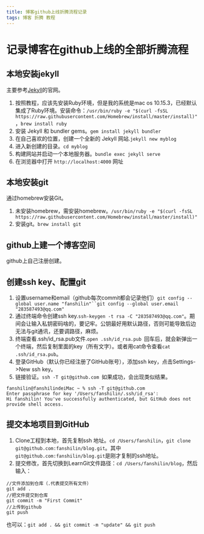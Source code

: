 ```yaml
---
title: 博客github上线折腾流程记录
tags: 博客 折腾 教程
---
```


# 记录博客在github上线的全部折腾流程

## 本地安装jekyll
主要参考[Jekyll](http://jekyll.com.cn/)的官网。
1. 按照教程，应该先安装Ruby环境，但是我的系统是mac os 10.15.3，已经默认集成了Ruby环境。安装命令：`/usr/bin/ruby -e "$(curl -fsSL https://raw.githubusercontent.com/Homebrew/install/master/install)"`，`brew install ruby`
2. 安装 Jekyll 和 bundler gems。`gem install jekyll bundler`
3. 在自己喜欢的位置，创建一个全新的 Jekyll 网站.`jekyll new myblog`
4. 进入新创建的目录。`cd myblog`
5. 构建网站并启动一个本地服务器。`bundle exec jekyll serve`
6. 在浏览器中打开 `http://localhost:4000` 网址

## 本地安装git
通过homebrew安装Git。
1. 未安装homebrew，需安装homebrew。`/usr/bin/ruby -e "$(curl -fsSL https://raw.githubusercontent.com/Homebrew/install/master/install)"`
2. 安装git。`brew install git`
## github上建一个博客空间
github上自己注册创建。

## 创建ssh key、配置git
1. 设置username和email（github每次commit都会记录他们）`git config --global user.name "fanshilin"``git config --global user.email "283587493@qq.com"`
2. 通过终端命令创建ssh key.`ssh-keygen -t rsa -C "283587493@qq.com"`。期间会让输入私钥密码啥的，要记牢。公钥最好用默认路径，否则可能导致后边无法与git通讯，还要调路径，麻烦。
3. 终端查看.ssh/id_rsa.pub文件.`open .ssh/id_rsa.pub `回车后，就会新弹出一个终端，然后复制里面的key（所有文字）。或者用cat命令查看`cat .ssh/id_rsa.pub`。
4. 登录GitHub（默认你已经注册了GitHub账号），添加ssh key，点击Settings->New ssh key。
5. 链接验证。`ssh -T git@github.com `如果成功，会出现类似结果。

```
fanshilin@fanshilindeiMac ~ % ssh -T git@github.com 
Enter passphrase for key '/Users/fanshilin/.ssh/id_rsa': 
Hi fanshilin! You've successfully authenticated, but GitHub does not provide shell access.
```

## 提交本地项目到GitHub
1. Clone工程到本地，首先复制ssh 地址。`cd /Users/fanshilin`，`git clone git@github.com:fanshilin/blog.git`。其中`git@github.com:fanshilin/blog.git`是刚才复制的ssh地址。
2. 提交修改，首先切换到LearnGit文件路径：`cd /Users/fanshilin/blog`，然后输入：

```
//文件添加到仓库（.代表提交所有文件）
git add .
//把文件提交到仓库
git commit -m "First Commit"
//上传到github
git push
```

也可以：`git add . && git commit -m "update" && git push`